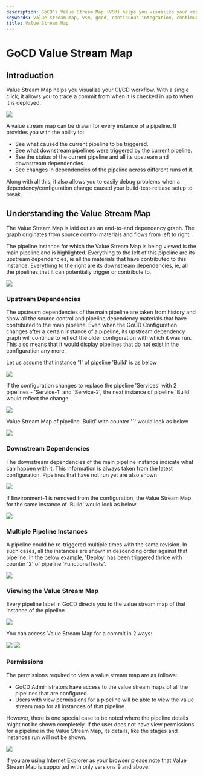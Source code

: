 ```yaml
---
description: GoCD's Value Stream Map (VSM) helps you visualize your continuous delivery work
keywords: value stream map, vsm, gocd, continuous integration, continuous delivery, cd workflow, cd pipelines, pipeline dependencies, build pipeline
title: Value Stream Map
---
```



# GoCD Value Stream Map

## Introduction

Value Stream Map helps you visualize your CI/CD workflow. With a single click, it allows you to trace a commit from when it is checked in up to when it is deployed.

![](../images/whole_map.png)

A value stream map can be drawn for every instance of a pipeline. It provides you with the ability to:

- See what caused the current pipeline to be triggered.
- See what downstream pipelines were triggered by the current pipeline.
- See the status of the current pipeline and all its upstream and downstream dependencies.
- See changes in dependencies of the pipeline across different runs of it.

Along with all this, it also allows you to easily debug problems when a dependency/configuration change caused your build-test-release setup to break.

## Understanding the Value Stream Map

The Value Stream Map is laid out as an end-to-end dependency graph. The graph originates from source control materials and flows from left to right.

The pipeline instance for which the Value Stream Map is being viewed is the main pipeline and is highlighted. Everything to the left of this pipeline are its upstream dependencies, ie all the materials that have contributed to this instance. Everything to the right are its downstream dependencies, ie, all the pipelines that it can potentially trigger or contribute to.

![](../images/upstream_and_downstream.png)

### Upstream Dependencies

The upstream dependencies of the main pipeline are taken from history and show all the source control and pipeline dependency materials that have contributed to the main pipeline. Even when the GoCD Configuration changes after a certain instance of a pipeline, its upstream dependency graph will continue to reflect the older configuration with which it was run. This also means that it would display pipelines that do not exist in the configuration any more.

Let us assume that instance '1' of pipeline 'Build' is as below

![](../images/upstream.png)

If the configuration changes to replace the pipeline 'Services' with 2 pipelines - 'Service-1' and 'Service-2', the next instance of pipeline 'Build' would reflect the change.

![](../images/upstream_config_changed.png)

Value Stream Map of pipeline 'Build' with counter '1' would look as below

![](../images/upstream_pipeline_deleted.png)

### Downstream Dependencies

The downstream dependencies of the main pipeline instance indicate what can happen with it. This information is always taken from the latest configuration. Pipelines that have not run yet are also shown

![](../images/downstream_unrun_instance.png)

If Environment-1 is removed from the configuration, the Value Stream Map for the same instance of 'Build' would look as below.

![](../images/downstream_pipeline_deleted.png)

### Multiple Pipeline Instances

A pipeline could be re-triggered multiple times with the same revision. In such cases, all the instances are shown in descending order against that pipeline. In the below example, 'Deploy' has been triggered thrice with counter '2' of pipeline 'FunctionalTests'.

![](../images/multiple_instances.png)

### Viewing the Value Stream Map

Every pipeline label in GoCD directs you to the value stream map of that instance of the pipeline.

![](../images/navigation.png)

You can access Value Stream Map for a commit in 2 ways:

![](../images/vsm_commit_1.png)
![](../images/vsm_commit_2.png)

### Permissions

The permissions required to view a value stream map are as follows:

- GoCD Administrators have access to the value stream maps of all the pipelines that are configured.
- Users with view permissions for a pipeline will be able to view the value stream map for all instances of that pipeline.

However, there is one special case to be noted where the pipeline details might not be shown completely. If the user does not have view permissions for a pipeline in the Value Stream Map, its details, like the stages and instances run will not be shown.

![](../images/no_view_permissions.png)

If you are using Internet Explorer as your browser please note that Value Stream Map is supported with only versions 9 and above.
